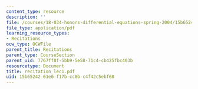 ```yaml
---
content_type: resource
description: ''
file: /courses/18-034-honors-differential-equations-spring-2004/15b6524261e6f17bcc0bc4f42c5ebf68_recitation_lec1.pdf
file_type: application/pdf
learning_resource_types:
- Recitations
ocw_type: OCWFile
parent_title: Recitations
parent_type: CourseSection
parent_uid: 7767ff8f-5bb9-5e58-71c4-cb425fbc403b
resourcetype: Document
title: recitation_lec1.pdf
uid: 15b65242-61e6-f17b-cc0b-c4f42c5ebf68
---
```

